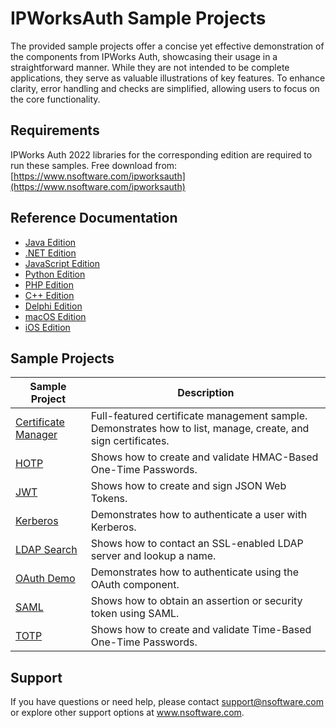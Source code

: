 # IPWorksAuth Sample Projects
The provided sample projects offer a concise yet effective demonstration of the components from IPWorks Auth, showcasing their usage in a straightforward manner. While they are not intended to be complete applications, they serve as valuable illustrations of key features. To enhance clarity, error handling and checks are simplified, allowing users to focus on the core functionality.

## Requirements
IPWorks Auth 2022 libraries for the corresponding edition are required to run these samples.  Free download from: [https://www.nsoftware.com/ipworksauth](https://www.nsoftware.com/ipworksauth)

## Reference Documentation
* [Java Edition](https://cdn.nsoftware.com/help/IAH/java/)
* [.NET Edition](https://cdn.nsoftware.com/help/IAH/cs/)
* [JavaScript Edition](https://cdn.nsoftware.com/help/IAH/js/)
* [Python Edition](https://cdn.nsoftware.com/help/IAH/py/)
* [PHP Edition](https://cdn.nsoftware.com/help/IAH/php/)
* [C++ Edition](https://cdn.nsoftware.com/help/IAH/cpp/)
* [Delphi Edition](https://cdn.nsoftware.com/help/IAH/dlp/)
* [macOS Edition](https://cdn.nsoftware.com/help/IAH/mac/)
* [iOS Edition](https://cdn.nsoftware.com/help/IAH/mac/)

## Sample Projects
| Sample Project | Description |
| --- | --- |
| [Certificate Manager](./IPWorks%20Auth%20Samples/Certificate%20Manager) | Full-featured certificate management sample.  Demonstrates how to list, manage, create, and sign certificates. |
| [HOTP](./IPWorks%20Auth%20Samples/HOTP) | Shows how to create and validate HMAC-Based One-Time Passwords. |
| [JWT](./IPWorks%20Auth%20Samples/JWT) | Shows how to create and sign JSON Web Tokens. |
| [Kerberos](./IPWorks%20Auth%20Samples/Kerberos) | Demonstrates how to authenticate a user with Kerberos. |
| [LDAP Search](./IPWorks%20Auth%20Samples/LDAP%20Search) | Shows how to contact an SSL-enabled LDAP server and lookup a name. |
| [OAuth Demo](./IPWorks%20Auth%20Samples/OAuth%20Demo) | Demonstrates how to authenticate using the OAuth component. |
| [SAML](./IPWorks%20Auth%20Samples/SAML) | Shows how to obtain an assertion or security token using SAML. |
| [TOTP](./IPWorks%20Auth%20Samples/TOTP) | Shows how to create and validate Time-Based One-Time Passwords. |

## Support
If you have questions or need help, please contact support@nsoftware.com or explore other support options 
at www.nsoftware.com.
